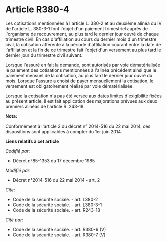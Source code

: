 # Article R380-4

Les cotisations mentionnées à l'article L. 380-2 et au deuxième alinéa du IV de l'article L. 380-3-1 font l'objet d'un
paiement trimestriel auprès de l'organisme de recouvrement, au plus tard le dernier jour ouvré de chaque trimestre civil. En
cas d'affiliation au cours du dernier mois d'un trimestre civil, la cotisation afférente à la période d'affiliation courant
entre la date de l'affiliation et la fin de ce trimestre fait l'objet d'un versement au plus tard le dernier jour du
trimestre civil suivant. 

Lorsque l'assuré en fait la demande, sont autorisés par voie dématérialisée le paiement des cotisations mentionnées à
l'alinéa précédent ainsi que le paiement mensuel de la cotisation, au plus tard le dernier jour ouvré du mois. Lorsque
l'assuré a choisi de payer mensuellement la cotisation, le versement est obligatoirement réalisé par voie dématérialisée. 

Lorsque la cotisation n'a pas été versée aux dates limites d'exigibilité fixées au présent article, il est fait application
des majorations prévues aux deux premiers alinéas de l'article R. 243-18.

**Nota:**

Conformément à l'article 3 du décret n° 2014-516 du 22 mai 2014, ces dispositions sont applicables à compter du 1er juin
2014.

**Liens relatifs à cet article**

_Codifié par_:

  - Décret n°85-1353 du 17 décembre 1985

_Modifié par_:

  - Décret n°2014-516 du 22 mai 2014 - art. 2

_Cite_:

  - Code de la sécurité sociale. - art. L380-2
  - Code de la sécurité sociale. - art. L380-3-1
  - Code de la sécurité sociale. - art. R243-18

_Cité par_:

  - Code de la sécurité sociale. - art. R380-6 (V)
  - Code de la sécurité sociale. - art. R380-7 (V)
